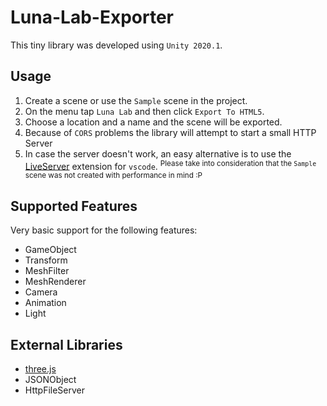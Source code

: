 # Luna-Lab-Exporter

This tiny library was developed using `Unity 2020.1`.

## Usage

1. Create a scene or use the `Sample` scene in the project.
2. On the menu tap `Luna Lab` and then click `Export To HTML5`.
3. Choose a location and a name and the scene will be exported.
4. Because of `CORS` problems the library will attempt to start a small HTTP Server
5. In case the server doesn't work, an easy alternative is to use the [LiveServer](https://marketplace.visualstudio.com/items?itemName=ritwickdey.LiveServer) extension for `vscode`.
<sup>Please take into consideration that the `Sample` scene was not created with performance in mind :P</sup>

## Supported Features

Very basic support for the following features:

- GameObject
- Transform
- MeshFilter
- MeshRenderer
- Camera
- Animation
- Light

## External Libraries

- [three.js](https://threejs.org/)
- JSONObject
- HttpFileServer

